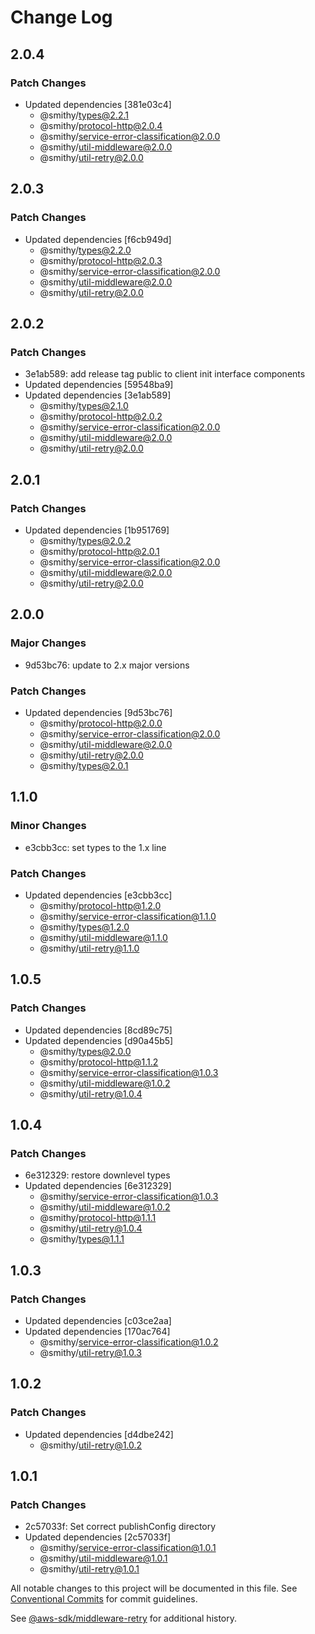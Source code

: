 # Change Log

## 2.0.4

### Patch Changes

- Updated dependencies [381e03c4]
  - @smithy/types@2.2.1
  - @smithy/protocol-http@2.0.4
  - @smithy/service-error-classification@2.0.0
  - @smithy/util-middleware@2.0.0
  - @smithy/util-retry@2.0.0

## 2.0.3

### Patch Changes

- Updated dependencies [f6cb949d]
  - @smithy/types@2.2.0
  - @smithy/protocol-http@2.0.3
  - @smithy/service-error-classification@2.0.0
  - @smithy/util-middleware@2.0.0
  - @smithy/util-retry@2.0.0

## 2.0.2

### Patch Changes

- 3e1ab589: add release tag public to client init interface components
- Updated dependencies [59548ba9]
- Updated dependencies [3e1ab589]
  - @smithy/types@2.1.0
  - @smithy/protocol-http@2.0.2
  - @smithy/service-error-classification@2.0.0
  - @smithy/util-middleware@2.0.0
  - @smithy/util-retry@2.0.0

## 2.0.1

### Patch Changes

- Updated dependencies [1b951769]
  - @smithy/types@2.0.2
  - @smithy/protocol-http@2.0.1
  - @smithy/service-error-classification@2.0.0
  - @smithy/util-middleware@2.0.0
  - @smithy/util-retry@2.0.0

## 2.0.0

### Major Changes

- 9d53bc76: update to 2.x major versions

### Patch Changes

- Updated dependencies [9d53bc76]
  - @smithy/protocol-http@2.0.0
  - @smithy/service-error-classification@2.0.0
  - @smithy/util-middleware@2.0.0
  - @smithy/util-retry@2.0.0
  - @smithy/types@2.0.1

## 1.1.0

### Minor Changes

- e3cbb3cc: set types to the 1.x line

### Patch Changes

- Updated dependencies [e3cbb3cc]
  - @smithy/protocol-http@1.2.0
  - @smithy/service-error-classification@1.1.0
  - @smithy/types@1.2.0
  - @smithy/util-middleware@1.1.0
  - @smithy/util-retry@1.1.0

## 1.0.5

### Patch Changes

- Updated dependencies [8cd89c75]
- Updated dependencies [d90a45b5]
  - @smithy/types@2.0.0
  - @smithy/protocol-http@1.1.2
  - @smithy/service-error-classification@1.0.3
  - @smithy/util-middleware@1.0.2
  - @smithy/util-retry@1.0.4

## 1.0.4

### Patch Changes

- 6e312329: restore downlevel types
- Updated dependencies [6e312329]
  - @smithy/service-error-classification@1.0.3
  - @smithy/util-middleware@1.0.2
  - @smithy/protocol-http@1.1.1
  - @smithy/util-retry@1.0.4
  - @smithy/types@1.1.1

## 1.0.3

### Patch Changes

- Updated dependencies [c03ce2aa]
- Updated dependencies [170ac764]
  - @smithy/service-error-classification@1.0.2
  - @smithy/util-retry@1.0.3

## 1.0.2

### Patch Changes

- Updated dependencies [d4dbe242]
  - @smithy/util-retry@1.0.2

## 1.0.1

### Patch Changes

- 2c57033f: Set correct publishConfig directory
- Updated dependencies [2c57033f]
  - @smithy/service-error-classification@1.0.1
  - @smithy/util-middleware@1.0.1
  - @smithy/util-retry@1.0.1

All notable changes to this project will be documented in this file.
See [Conventional Commits](https://conventionalcommits.org) for commit guidelines.

See [@aws-sdk/middleware-retry](https://github.com/aws/aws-sdk-js-v3/blob/main/packages/middleware-retry/CHANGELOG.md) for additional history.
